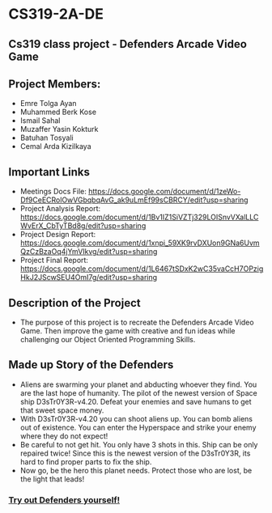 # CS319-2A-DE
## Cs319 class project - Defenders Arcade Video Game

## Project Members:


- Emre Tolga Ayan
- Muhammed Berk Kose
- Ismail Sahal
- Muzaffer Yasin Kokturk
- Batuhan Tosyali
- Cemal Arda Kizilkaya
    
## Important Links

- Meetings Docs File: https://docs.google.com/document/d/1zeWo-Df9CeECRolOwVGbqbqAvG_ak9uLmEf99sCBRCY/edit?usp=sharing   
- Project Analysis Report: https://docs.google.com/document/d/1Bv1IZ1SiVZTj329LOISnvVXalLLCWvErX_CbTyTBd8g/edit?usp=sharing
- Project Design Report: https://docs.google.com/document/d/1xnpi_59XK9rvDXUon9GNa6UvmQzCzBzaOq4jYmVIkvg/edit?usp=sharing
- Project Final Report: https://docs.google.com/document/d/1L6467tSDxK2wC35vaCcH7OPzigHkJ2JScwSEU4OmI7g/edit?usp=sharing

## Description of the Project


- The purpose of this project is to recreate the Defenders Arcade Video Game.
Then improve the game with creative and fun ideas 
while challenging our Object Oriented Programming Skills.
## Made up Story of the Defenders


- Aliens are swarming your planet and abducting whoever they find.
You are the last hope of humanity. The pilot of the newest version of Space ship D3sTr0Y3R-v4.20.
Defeat your enemies and save humans to get that sweet space money.
- With D3sTr0Y3R-v4.20 you can shoot aliens up. You can bomb aliens out of existence.
You can enter the Hyperspace and strike your enemy where they do not expect!
- Be careful to not get hit. You only have 3 shots in this. Ship can be only repaired twice!
Since this is the newest version of the D3sTr0Y3R, its hard to find proper parts to fix the ship.
- Now go, be the hero this planet needs. Protect those who are lost, be the light that leads!

### [Try out Defenders yourself!](https://archive.org/details/arcade_defender) 
